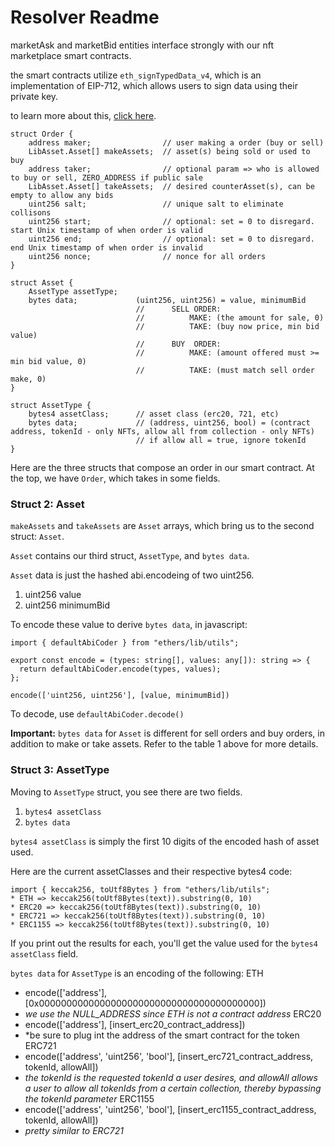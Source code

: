 # Resolver Readme

marketAsk and marketBid entities interface strongly with our nft marketplace smart contracts.

the smart contracts utilize `eth_signTypedData_v4`, which is an implementation of EIP-712, which allows users to sign data using their private key.

to learn more about this, [click here](https://docs.metamask.io/guide/signing-data.html).

```
struct Order {
    address maker;                // user making a order (buy or sell)
    LibAsset.Asset[] makeAssets;  // asset(s) being sold or used to buy
    address taker;                // optional param => who is allowed to buy or sell, ZERO_ADDRESS if public sale
    LibAsset.Asset[] takeAssets;  // desired counterAsset(s), can be empty to allow any bids
    uint256 salt;                 // unique salt to eliminate collisons
    uint256 start;                // optional: set = 0 to disregard. start Unix timestamp of when order is valid
    uint256 end;                  // optional: set = 0 to disregard. end Unix timestamp of when order is invalid
    uint256 nonce;                // nonce for all orders
}
```

```
struct Asset {
    AssetType assetType;
    bytes data;             (uint256, uint256) = value, minimumBid
                            //      SELL ORDER:
                            //          MAKE: (the amount for sale, 0)
                            //          TAKE: (buy now price, min bid value)
                            //      BUY  ORDER:
                            //          MAKE: (amount offered must >= min bid value, 0)
                            //          TAKE: (must match sell order make, 0)
}
```

```
struct AssetType {
    bytes4 assetClass;      // asset class (erc20, 721, etc)
    bytes data;             // (address, uint256, bool) = (contract address, tokenId - only NFTs, allow all from collection - only NFTs)
                            // if allow all = true, ignore tokenId
}
```

Here are the three structs that compose an order in our smart contract. At the top, we have `Order`, which takes in some fields.

### Struct 2: Asset

`makeAssets` and `takeAssets` are `Asset` arrays, which bring us to the second struct: `Asset`.

`Asset` contains our third struct, `AssetType`, and `bytes data`.

`Asset` data is just the hashed abi.encodeing of two uint256. 
1. uint256 value
2. uint256 minimumBid

To encode these value to derive `bytes data`, in javascript: 
```
import { defaultAbiCoder } from "ethers/lib/utils";

export const encode = (types: string[], values: any[]): string => {
  return defaultAbiCoder.encode(types, values);
};

encode(['uint256, uint256'], [value, minimumBid])
```

To decode, use `defaultAbiCoder.decode()`

**Important:** `bytes data` for `Asset` is different for sell orders and buy orders, in addition to make or take assets. Refer to the table 1 above for more details.

### Struct 3: AssetType

Moving to `AssetType` struct, you see there are two fields.
1. `bytes4 assetClass`
2. `bytes data`

`bytes4 assetClass` is simply the first 10 digits of the encoded hash of asset used.

Here are the current assetClasses and their respective bytes4 code:
```
import { keccak256, toUtf8Bytes } from "ethers/lib/utils";
* ETH => keccak256(toUtf8Bytes(text)).substring(0, 10)
* ERC20 => keccak256(toUtf8Bytes(text)).substring(0, 10)
* ERC721 => keccak256(toUtf8Bytes(text)).substring(0, 10)
* ERC1155 => keccak256(toUtf8Bytes(text)).substring(0, 10)
```

If you print out the results for each, you'll get the value used for the `bytes4 assetClass` field.

`bytes data` for `AssetType` is an encoding of the following:
ETH
* encode(['address'], [0x0000000000000000000000000000000000000000])
* *we use the NULL_ADDRESS since ETH is not a contract address*
ERC20
* encode(['address'], [insert_erc20_contract_address])
* *be sure to plug int the address of the smart contract for the token
ERC721
* encode(['address', 'uint256', 'bool'], [insert_erc721_contract_address, tokenId, allowAll])
* *the tokenId is the requested tokenId a user desires, and allowAll allows a user to allow all tokenIds from a certain collection, thereby bypassing the tokenId parameter*
ERC1155
* encode(['address', 'uint256', 'bool'], [insert_erc1155_contract_address, tokenId, allowAll])
* *pretty similar to ERC721*
